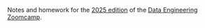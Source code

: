 Notes and homework for the [2025 edition](https://github.com/DataTalksClub/data-engineering-zoomcamp/tree/main/cohorts/2025) of the [Data Engineering Zoomcamp](https://github.com/DataTalksClub/data-engineering-zoomcamp/tree/main).
